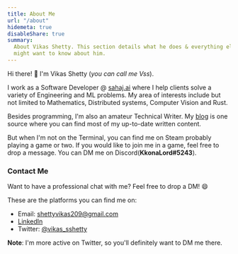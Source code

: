 ```yaml
---
title: About Me
url: "/about"
hidemeta: true
disableShare: true
summary:
  About Vikas Shetty. This section details what he does & everything else you
  might want to know about him.
---
```


Hi there! :wave: I'm Vikas Shetty (_you can call me Vss_).

I work as a Software Developer @ [sahaj.ai][sahaj] where I help clients solve a variety of Engineering and ML problems. My area of interests include but not limited to Mathematics, Distributed systems, Computer Vision and Rust.

Besides programming, I'm also an amateur Technical Writer. My [blog](../blog/)
is one source where you can find most of my up-to-date written content. 

But when I'm not on the Terminal, you can find me on Steam
probably playing a game or two. If you would like to join me in a game, feel
free to drop a message. You can DM me on Discord(**KkonaLord#5243**).

### Contact Me

Want to have a professional chat with me? Feel free to drop a DM! :smile:

These are the platforms you can find me on:

- Email: shettyvikas209@gmail.com
- [LinkedIn][linkedin]
- Twitter: [@vikas_sshetty][twitter]

**Note**: I'm more active on Twitter, so you'll definitely want to DM me there.


<!-- Reference Links -->
[sahaj]: https://sahaj.ai/
[twitter]: https://twitter.com/@vikas_sshetty
[linkedin]: https://www.linkedin.com/in/vikas-shetty-456b73114/